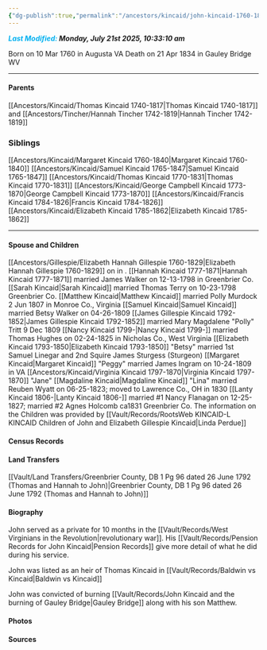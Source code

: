 ```yaml
---
{"dg-publish":true,"permalink":"/ancestors/kincaid/john-kincaid-1760-1834/","tags":["John-Kincaid"]}
---
```


***<font color="#00b0f0">Last Modified:</font> Monday, July 21st 2025, 10:33:10 am***

Born on  10 Mar 1760 in Augusta VA
Death on 21 Apr 1834 in Gauley Bridge WV

---
#### Parents

[[Ancestors/Kincaid/Thomas Kincaid 1740-1817\|Thomas Kincaid 1740-1817]] and [[Ancestors/Tincher/Hannah Tincher 1742-1819\|Hannah Tincher 1742-1819]]
### Siblings
[[Ancestors/Kincaid/Margaret Kincaid 1760-1840\|Margaret Kincaid 1760-1840]]
[[Ancestors/Kincaid/Samuel Kincaid 1765-1847\|Samuel Kincaid 1765-1847]]
[[Ancestors/Kincaid/Thomas Kincaid 1770-1831\|Thomas Kincaid 1770-1831]]
[[Ancestors/Kincaid/George Campbell Kincaid 1773-1870\|George Campbell Kincaid 1773-1870]]
[[Ancestors/Kincaid/Francis Kincaid 1784-1826\|Francis Kincaid 1784-1826]]
[[Ancestors/Kincaid/Elizabeth Kincaid 1785-1862\|Elizabeth Kincaid 1785-1862]]

---
#### Spouse and Children
[[Ancestors/Gillespie/Elizabeth Hannah Gillespie 1760-1829\|Elizabeth Hannah Gillespie 1760-1829]] on <!-- link to date --> in <!-- link to place -->.
[[Hannah Kincaid 1777-1871\|Hannah Kincaid 1777-1871]] married James Walker on 12-13-1798 in Greenbrier Co.
[[Sarah Kincaid\|Sarah Kincaid]] married Thomas Terry on 10-23-1798 Greenbrier Co.
[[Matthew Kincaid\|Matthew Kincaid]] married Polly Murdock 2 Jun 1807 in Monroe Co., Virginia
[[Samuel Kincaid\|Samuel Kincaid]] married Betsy Walker on 04-26-1809
[[James Gillespie Kincaid 1792-1852\|James Gillespie Kincaid 1792-1852]] married Mary Magdalene "Polly" Tritt 9 Dec 1809
[[Nancy Kincaid 1799-\|Nancy Kincaid 1799-]] married Thomas Hughes on 02-24-1825 in Nicholas Co., West Virginia
[[Elizabeth Kincaid 1793-1850\|Elizabeth Kincaid 1793-1850]] "Betsy" married 1st Samuel Linegar and 2nd Squire James Sturgess (Sturgeon)
[[Margaret Kincaid\|Margaret Kincaid]] "Peggy" married James Ingram on 10-24-1809 in VA
[[Ancestors/Kincaid/Virginia Kincaid 1797-1870\|Virginia Kincaid 1797-1870]] "Jane"
[[Magdaline Kincaid\|Magdaline Kincaid]] "Lina" married Reuben Wyatt on 06-25-1823; moved to Lawrence Co., OH in 1830
[[Lanty Kincaid 1806-\|Lanty Kincaid 1806-]] married #1 Nancy Flanagan on 12-25-1827; married #2 Agnes Holcomb ca1831 Greenbrier Co.
The information on the Children was provided by [[Vault/Records/RootsWeb KINCAID-L KINCAID Children of John and Elizabeth Gillespie Kincaid\|Linda Perdue]]

#### Census Records

#### Land Transfers
[[Vault/Land Transfers/Greenbrier County, DB 1 Pg 96 dated 26 June 1792 (Thomas and Hannah to John)\|Greenbrier County, DB 1 Pg 96 dated 26 June 1792 (Thomas and Hannah to John)]]

#### Biography

John served as a private for 10 months in the [[Vault/Records/West Virginians in the Revolution\|revolutionary war]]. His [[Vault/Records/Pension Records for John Kincaid\|Pension Records]] give more detail of what he did during his service.

John was listed as an heir of Thomas Kincaid in [[Vault/Records/Baldwin vs Kincaid\|Baldwin vs Kincaid]]

John was convicted of burning [[Vault/Records/John Kincaid and the burning of Gauley Bridge\|Gauley Bridge]] along with his son Matthew.

#### Photos

#### Sources

